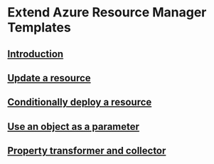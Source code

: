 # Extend Azure Resource Manager Templates

## [Introduction](./index.md)

## [Update a resource](./update-resource.md)

## [Conditionally deploy a resource](./conditional-deploy.md)

## [Use an object as a parameter](./objects-as-parameters.md)

## [Property transformer and collector](./collector.md)

